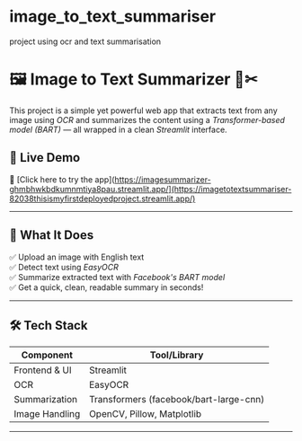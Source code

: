 # image_to_text_summariser
project using ocr and text summarisation


# 🖼 Image to Text Summarizer 📄✂

This project is a simple yet powerful web app that extracts text from any image using *OCR* and summarizes the content using a *Transformer-based model (BART)* — all wrapped in a clean *Streamlit* interface.

## 🚀 Live Demo

🔗 [Click here to try the app](https://imagesummarizer-ghmbhwkbdkumnmtiya8pau.streamlit.app/](https://imagetotextsummariser-82038thisismyfirstdeployedproject.streamlit.app/)

---

## 🧠 What It Does

✅ Upload an image with English text  
✅ Detect text using *EasyOCR*  
✅ Summarize extracted text with *Facebook's BART model*  
✅ Get a quick, clean, readable summary in seconds!

---

## 🛠 Tech Stack

| Component      | Tool/Library                      |
|----------------|----------------------------------|
| Frontend & UI  | Streamlit                        |
| OCR            | EasyOCR                          |
| Summarization  | Transformers (facebook/bart-large-cnn) |
| Image Handling | OpenCV, Pillow, Matplotlib       |

---
